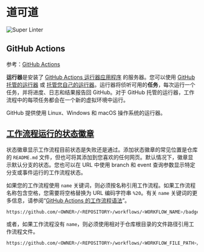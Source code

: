 # 道可道

![Super Linter](https://github.com/xinetzone/coding/workflows/xinet/badge.svg)

## GitHub Actions

参考：[GitHub Actions](https://docs.github.com/cn/free-pro-team@latest/actions)

**运行器**是安装了 [GitHub Actions 运行器应用程序](https://github.com/actions/runner) 的服务器。您可以使用 [GitHub 托管的运行器](https://docs.github.com/cn/actions/automating-your-workflow-with-github-actions/virtual-environments-for-github-hosted-runners) 或 [托管您自己的运行器](https://docs.github.com/cn/actions/automating-your-workflow-with-github-actions/about-self-hosted-runners)。运行器将侦听可用的**任务**，每次运行一个任务，并将进度、日志和结果报告回 GitHub。对于 GitHub 托管的运行器，工作流程中的每项任务都会在一个新的虚拟环境中运行。

GitHub 提供使用 Linux、Windows 和 macOS 操作系统的运行器。

## [工作流程运行的状态徽章](https://docs.github.com/cn/actions/guides/about-continuous-integration#status-badges-for-workflow-runs)

状态徽章显示工作流程目前状态是失败还是通过。添加状态徽章的常见位置是仓库的 `README.md` 文件，但也可将其添加到您喜欢的任何网页。默认情况下，徽章显示默认分支的状态。您也可以在 URL 中使用 branch 和 event 查询参数显示特定分支或事件运行的工作流程状态。

如果您的工作流程使用 `name` 关键词，则必须按名称引用工作流程。如果工作流程名称包含空格，您需要将空格替换为 URL 编码字符串 `%20`。有关 `name` 关键词的更多信息，请参阅“[GitHub Actions 的工作流程语法](https://docs.github.com/cn/articles/workflow-syntax-for-github-actions#name)”。

```sh
https://github.com/<OWNER>/<REPOSITORY>/workflows/<WORKFLOW_NAME>/badge.svg
```

或者，如果工作流程没有 `name`，则必须使用相对于仓库根目录的文件路径引用工作流程文件。

```sh
https://github.com/<OWNER>/<REPOSITORY>/workflows/<WORKFLOW_FILE_PATH>/badge.svg
```